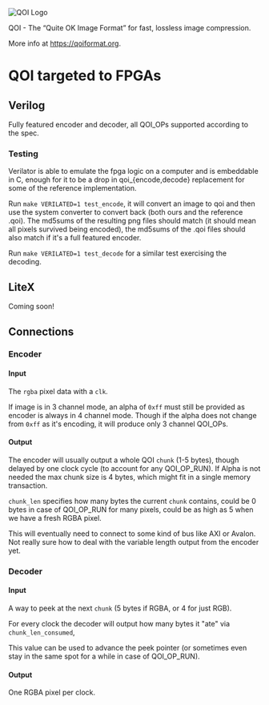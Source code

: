 ![QOI Logo](https://qoiformat.org/qoi-logo.svg)

QOI - The “Quite OK Image Format” for fast, lossless image compression.

More info at https://qoiformat.org.

# QOI targeted to FPGAs

## Verilog

Fully featured encoder and decoder, all QOI_OPs supported according to the spec.

### Testing

Verilator is able to emulate the fpga logic on a computer and is embeddable in C,
enough for it to be a drop in qoi_{encode,decode} replacement for some of the
reference implementation.

Run `make VERILATED=1 test_encode`, it will convert an image to qoi and then use the
system converter to convert back (both ours and the reference .qoi). The
md5sums of the resulting png files should match (it should mean all pixels
survived being encoded), the md5sums of the .qoi files should also match if
it's a full featured encoder.

Run `make VERILATED=1 test_decode` for a similar test exercising the decoding.

## LiteX

Coming soon!

## Connections

### Encoder

#### Input

The `rgba` pixel data with a `clk`.

If image is in 3 channel mode, an alpha of `0xff` must still be provided as
encoder is always in 4 channel mode. Though if the alpha does not change from
`0xff` as it's encoding, it will produce only 3 channel QOI_OPs.

#### Output

The encoder will usually output a whole QOI `chunk` (1-5 bytes), though delayed
by one clock cycle (to account for any QOI_OP_RUN). If Alpha is not needed
the max chunk size is 4 bytes, which might fit in a single memory transaction.

`chunk_len` specifies how many bytes the current `chunk` contains, could be
0 bytes in case of QOI_OP_RUN for many pixels, could be as high as 5 when
we have a fresh RGBA pixel.

This will eventually need to connect to some kind of bus like AXI or Avalon.
Not really sure how to deal with the variable length output from the encoder yet.

### Decoder

#### Input
A way to peek at the next `chunk` (5 bytes if RGBA, or 4 for just RGB).

For every clock the decoder will output how many bytes it "ate" via
`chunk_len_consumed`,

This value can be used to advance the peek pointer (or sometimes even stay
in the same spot for a while in case of QOI_OP_RUN).

#### Output

One RGBA pixel per clock.
